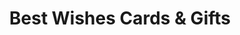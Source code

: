 ---
title: "Best Wishes Cards & Gifts"
url: /motherwell/best-wishes-cards-und-gifts/
shop: Andenken
---